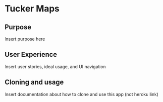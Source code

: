 # Tucker Maps

## Purpose
Insert purpose here

## User Experience
Insert user stories, ideal usage, and UI navigation

## Cloning and usage
Insert documentation about how to clone and use this app (not heroku link)

